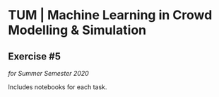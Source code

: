 # TUM | Machine Learning in Crowd Modelling & Simulation
## Exercise #5
_for Summer Semester 2020_

Includes notebooks for each task.
